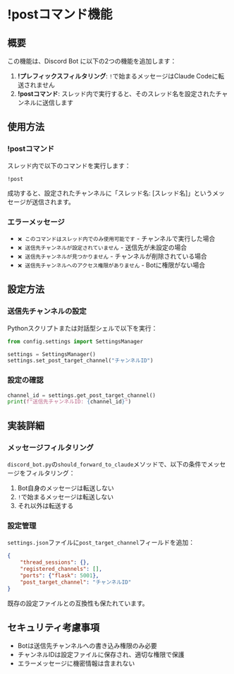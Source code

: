 # !postコマンド機能

## 概要

この機能は、Discord Bot に以下の2つの機能を追加します：

1. **!プレフィックスフィルタリング**: `!`で始まるメッセージはClaude Codeに転送されません
2. **!postコマンド**: スレッド内で実行すると、そのスレッド名を設定されたチャンネルに送信します

## 使用方法

### !postコマンド

スレッド内で以下のコマンドを実行します：

```
!post
```

成功すると、設定されたチャンネルに「スレッド名: [スレッド名]」というメッセージが送信されます。

### エラーメッセージ

- `❌ このコマンドはスレッド内でのみ使用可能です` - チャンネルで実行した場合
- `❌ 送信先チャンネルが設定されていません` - 送信先が未設定の場合
- `❌ 送信先チャンネルが見つかりません` - チャンネルが削除されている場合
- `❌ 送信先チャンネルへのアクセス権限がありません` - Botに権限がない場合

## 設定方法

### 送信先チャンネルの設定

Pythonスクリプトまたは対話型シェルで以下を実行：

```python
from config.settings import SettingsManager

settings = SettingsManager()
settings.set_post_target_channel("チャンネルID")
```

### 設定の確認

```python
channel_id = settings.get_post_target_channel()
print(f"送信先チャンネルID: {channel_id}")
```

## 実装詳細

### メッセージフィルタリング

`discord_bot.py`の`should_forward_to_claude`メソッドで、以下の条件でメッセージをフィルタリング：

1. Bot自身のメッセージは転送しない
2. `!`で始まるメッセージは転送しない
3. それ以外は転送する

### 設定管理

`settings.json`ファイルに`post_target_channel`フィールドを追加：

```json
{
    "thread_sessions": {},
    "registered_channels": [],
    "ports": {"flask": 5001},
    "post_target_channel": "チャンネルID"
}
```

既存の設定ファイルとの互換性も保たれています。

## セキュリティ考慮事項

- Botは送信先チャンネルへの書き込み権限のみ必要
- チャンネルIDは設定ファイルに保存され、適切な権限で保護
- エラーメッセージに機密情報は含まれない